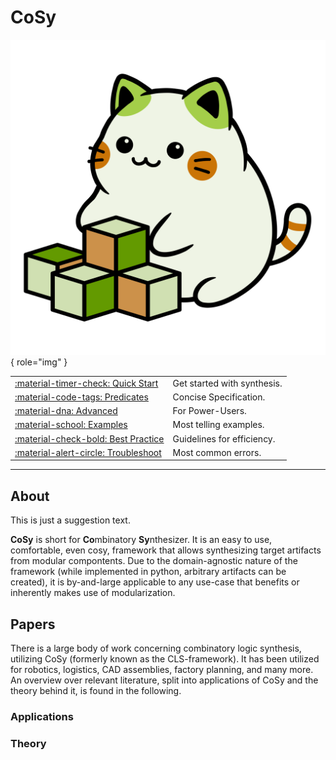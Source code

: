 # CoSy

<div class="grid" markdown>

![CoSy logo](assets/images/logo.svg){ role="img" }

|                                                                     |                             |
|---------------------------------------------------------------------|-----------------------------|
| [:material-timer-check: Quick Start](quick-start.md)                | Get started with synthesis. |
| [:material-code-tags: Predicates](features/predicates.md)           | Concise Specification.      |
| [:material-dna: Advanced](features/advanced.md)                     | For Power-Users.            |
| [:material-school: Examples](examples/introduction.md)              | Most telling examples.      |
| [:material-check-bold: Best Practice](guidelines/best-practice.md)  | Guidelines for efficiency.  |
| [:material-alert-circle: Troubleshoot](guidelines/troubleshoot.md) | Most common errors.         |
</div>

-----

## About
This is just a suggestion text. 

**CoSy** is short for **Co**mbinatory **Sy**nthesizer. 
It is an easy to use, comfortable, even cosy, framework that allows synthesizing target artifacts from modular compontents. 
Due to the domain-agnostic nature of the framework (while implemented in python, arbitrary artifacts can be created), 
it is by-and-large applicable to any use-case that benefits or inherently makes use of modularization. 

## Papers
There is a large body of work concerning combinatory logic synthesis, utilizing CoSy (formerly known as the CLS-framework). 
It has been utilized for robotics, logistics, CAD assemblies, factory planning, and many more. 
An overview over relevant literature, split into applications of CoSy and the theory behind it, is found in the following.
### Applications

### Theory